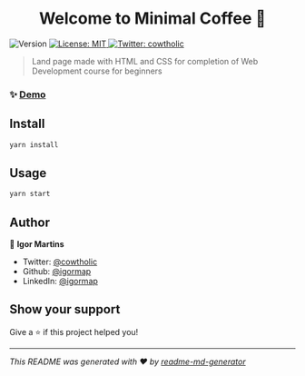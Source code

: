 <h1 align="center">Welcome to Minimal Coffee 👋</h1>
<p>
  <img alt="Version" src="https://img.shields.io/badge/version-1.0.0-blue.svg?cacheSeconds=2592000" />
  <a href="#" target="_blank">
    <img alt="License: MIT" src="https://img.shields.io/badge/License-MIT-yellow.svg" />
  </a>
  <a href="https://twitter.com/cowtholic" target="_blank">
    <img alt="Twitter: cowtholic" src="https://img.shields.io/twitter/follow/cowtholic.svg?style=social" />
  </a>
</p>

> Land page made with HTML and CSS for completion of Web Development course for beginners

### ✨ [Demo](https://igormap.github.io/minimal-coffee)

## Install

```sh
yarn install
```

## Usage

```sh
yarn start
```

## Author

👤 **Igor Martins**

* Twitter: [@cowtholic](https://twitter.com/cowtholic)
* Github: [@igormap](https://github.com/igormap)
* LinkedIn: [@igormap](https://www.linkedin.com/in/igormap/)

## Show your support

Give a ⭐️ if this project helped you!

***
_This README was generated with ❤️ by [readme-md-generator](https://github.com/kefranabg/readme-md-generator)_
